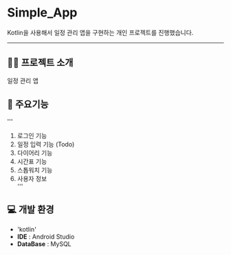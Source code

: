 # Simple_App
Kotlin을 사용해서 일정 관리 앱을 구현하는 개인 프로젝트를 진행했습니다.   

------
## 👨‍🏫 프로젝트 소개
일정 관리 앱

## 📌 주요기능
'''
1. 로그인 기능
2. 일정 입력 기능 (Todo)
3. 다이어리 기능
4. 시간표 기능
5. 스톱워치 기능
6. 사용자 정보   
'''
## 💻 개발 환경   
- 'kotlin'
- **IDE** : Android Studio
- **DataBase** : MySQL
